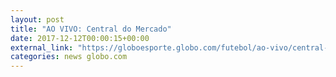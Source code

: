 ```yaml
---
layout: post
title: "AO VIVO: Central do Mercado"
date: 2017-12-12T00:00:15+00:00
external_link: "https://globoesporte.globo.com/futebol/ao-vivo/central-do-mercado-2017-2018.ghtml"
categories: news globo.com
---
```

